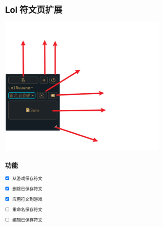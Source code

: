 # Lol 符文页扩展

![](screenshot.png)
## 功能

- [x] 从游戏保存符文
- [x] 删除已保存符文
- [x] 应用符文到游戏
- [ ] 重命名保存符文
- [ ] 编辑已保存符文

